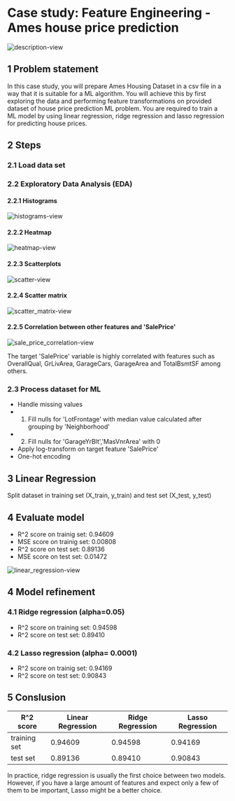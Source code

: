 # Case study: Feature Engineering - Ames house price prediction 
![description-view](img/description.png)

## 1 Problem statement 

In this case study, you will prepare Ames Housing Dataset in a csv file in a way that it is suitable for a ML algorithm. 
You will achieve this by first exploring the data and performing feature transformations on provided dataset of house price prediction ML problem. You are required to train a ML model by using linear regression, ridge regression and lasso regression 
for predicting house prices.

## 2 Steps 
### 2.1 Load data set 
### 2.2 Exploratory Data Analysis (EDA)
#### 2.2.1 Histograms 
![histograms-view](img/histograms.png)

#### 2.2.2 Heatmap

![heatmap-view](img/heatmap.png)

#### 2.2.3 Scatterplots 

![scatter-view](img/scatterplot.png)


#### 2.2.4 Scatter matrix 

![scatter_matrix-view](img/scatter_matrix.png)

#### 2.2.5 Correlation between other features and 'SalePrice'
![sale_price_correlation-view](img/sale_price_correlation.png)

The target 'SalePrice' variable is highly correlated with features such as OverallQual, GrLivArea, GarageCars, GarageArea and TotalBsmtSF among others.

### 2.3 Process dataset for ML 

* Handle missing values 
 * 1. Fill nulls for 'LotFrontage' with median value calculated after grouping by 'Neighborhood'
 * 2. Fill nulls for 'GarageYrBlt','MasVnrArea' with 0
* Apply log-transform on target feature 'SalePrice'
* One-hot encoding

## 3 Linear Regression 
Split dataset in training set (X_train, y_train) and test set (X_test, y_test)

## 4 Evaluate model 
- R^2 score on trainig set: 0.94609
- MSE score on trainig set: 0.00808
- R^2 score on test set: 0.89136
- MSE score on test set: 0.01472

![linear_regression-view](img/linear_regression.png)

## 4 Model refinement 
### 4.1 Ridge regression (alpha=0.05)
- R^2 score on training set: 0.94598
- R^2 score on test set:  0.89410

### 4.2 Lasso regression (alpha= 0.0001)

- R^2 score on trainig set:  0.94169
- R^2 score on test set:  0.90843

## 5 Conslusion 

|R^2 score |Linear Regression |Ridge Regression |Lasso Regression 
| --- | --- | --- | --- |
|training set| 0.94609 | 0.94598 | 0.94169 |
|test set| 0.89136 |0.89410 |0.90843 |

In practice, ridge regression is usually the first choice between two models. 
However, if you have a large amount of features and expect only a few of them to be important, Lasso might be a better choice.

